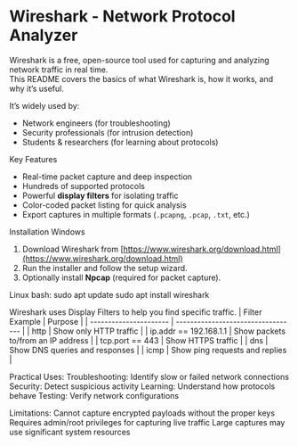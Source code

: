 #  Wireshark - Network Protocol Analyzer

Wireshark is a free, open-source tool used for capturing and analyzing network traffic in real time.  
This README covers the basics of what Wireshark is, how it works, and why it’s useful.


It’s widely used by:
- Network engineers (for troubleshooting)
- Security professionals (for intrusion detection)
- Students & researchers (for learning about protocols)

 Key Features
- Real-time packet capture and deep inspection
- Hundreds of supported protocols
- Powerful **display filters** for isolating traffic
- Color-coded packet listing for quick analysis
- Export captures in multiple formats (`.pcapng`, `.pcap`, `.txt`, etc.)

 Installation
 Windows
1. Download Wireshark from [https://www.wireshark.org/download.html](https://www.wireshark.org/download.html)
2. Run the installer and follow the setup wizard.
3. Optionally install **Npcap** (required for packet capture).

 Linux
bash:
sudo apt update
sudo apt install wireshark

Wireshark uses Display Filters to help you find specific traffic.
| Filter Example         | Purpose                            |
| ---------------------- | ---------------------------------- |
| http                   | Show only HTTP traffic             |
| ip.addr == 192.168.1.1 | Show packets to/from an IP address |
| tcp.port == 443        | Show HTTPS traffic                 |
| dns                    | Show DNS queries and responses     |
| icmp                   | Show ping requests and replies     |

Practical Uses:
Troubleshooting: Identify slow or failed network connections
Security: Detect suspicious activity
Learning: Understand how protocols behave
Testing: Verify network configurations

Limitations:
Cannot capture encrypted payloads without the proper keys
Requires admin/root privileges for capturing live traffic
Large captures may use significant system resources
